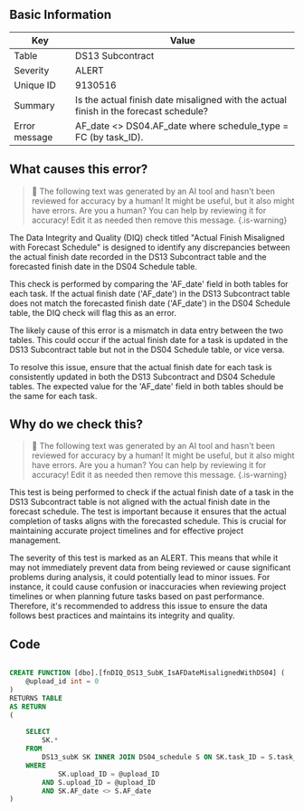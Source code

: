 ## Basic Information
| Key         | Value          |
|-------------|----------------|
| Table       | DS13 Subcontract |
| Severity    | ALERT |
| Unique ID   | 9130516   |
| Summary     | Is the actual finish date misaligned with the actual finish in the forecast schedule? |
| Error message | AF_date <> DS04.AF_date where schedule_type = FC (by task_ID). |

## What causes this error?

> :robot: The following text was generated by an AI tool and hasn't been reviewed for accuracy by a human! It might be useful, but it also might have errors. Are you a human? You can help by reviewing it for accuracy! Edit it as needed then remove this message.
{.is-warning}

The Data Integrity and Quality (DIQ) check titled "Actual Finish Misaligned with Forecast Schedule" is designed to identify any discrepancies between the actual finish date recorded in the DS13 Subcontract table and the forecasted finish date in the DS04 Schedule table. 

This check is performed by comparing the 'AF_date' field in both tables for each task. If the actual finish date ('AF_date') in the DS13 Subcontract table does not match the forecasted finish date ('AF_date') in the DS04 Schedule table, the DIQ check will flag this as an error.

The likely cause of this error is a mismatch in data entry between the two tables. This could occur if the actual finish date for a task is updated in the DS13 Subcontract table but not in the DS04 Schedule table, or vice versa. 

To resolve this issue, ensure that the actual finish date for each task is consistently updated in both the DS13 Subcontract and DS04 Schedule tables. The expected value for the 'AF_date' field in both tables should be the same for each task.
## Why do we check this?

> :robot: The following text was generated by an AI tool and hasn't been reviewed for accuracy by a human! It might be useful, but it also might have errors. Are you a human? You can help by reviewing it for accuracy! Edit it as needed then remove this message.
{.is-warning}

This test is being performed to check if the actual finish date of a task in the DS13 Subcontract table is not aligned with the actual finish date in the forecast schedule. The test is important because it ensures that the actual completion of tasks aligns with the forecasted schedule. This is crucial for maintaining accurate project timelines and for effective project management.

The severity of this test is marked as an ALERT. This means that while it may not immediately prevent data from being reviewed or cause significant problems during analysis, it could potentially lead to minor issues. For instance, it could cause confusion or inaccuracies when reviewing project timelines or when planning future tasks based on past performance. Therefore, it's recommended to address this issue to ensure the data follows best practices and maintains its integrity and quality.
## Code

```sql

CREATE FUNCTION [dbo].[fnDIQ_DS13_SubK_IsAFDateMisalignedWithDS04] (
	@upload_id int = 0
)
RETURNS TABLE
AS RETURN
(
	
	SELECT
		SK.*
	FROM 
		DS13_subK SK INNER JOIN DS04_schedule S ON SK.task_ID = S.task_ID
	WHERE 
			SK.upload_ID = @upload_ID 
		AND S.upload_ID = @upload_ID
		AND SK.AF_date <> S.AF_date
)
```
